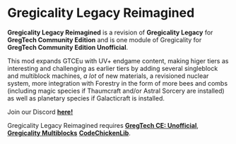 # Gregicality Legacy Reimagined

**Gregicality Legacy Reimagined** is a revision of **Gregicality Legacy** for **GregTech Community Edition** and is one module of Gregicality for **GregTech Community Edition Unofficial**.

This mod expands GTCEu with UV+ endgame content, making higer tiers as interesting and challenging as earlier tiers by adding several singleblock
and multiblock machines, _a lot_ of new materials, a revisioned nuclear system, more integration with Forestry in the form of more bees and combs
(including magic species if Thaumcraft and/or Astral Sorcery are installed) as well as planetary species if Galacticraft is installed.

Join our Discord [**here!**](https://discord.gg/bWSWuYvURP)

Gregicality Legacy Reimagined requires [**GregTech CE: Unofficial**](https://github.com/GregTechCEu/GregTech), [**Gregicality Multiblocks**](https://github.com/GregTechCEu/gregicality-multiblocks) [**CodeChickenLib**](https://www.curseforge.com/minecraft/mc-mods/codechicken-lib-1-8).
